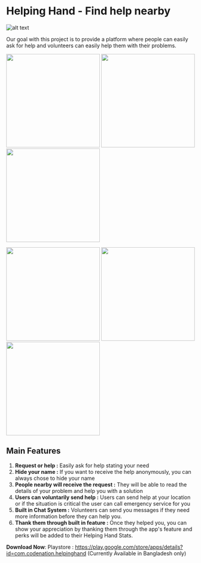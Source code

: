 # Helping Hand - Find help nearby
![alt text](https://lh3.googleusercontent.com/i30gOIULgpfDrAQ___YjqK3lRLnSfjZOnqTJwfapiv_wkgTS_2tBq83KSBhnjQ9uSxo=s180-rw "Helping Hand")

Our goal with this project is to provide a platform where people can easily ask for help and volunteers can easily help them with their problems.

<p float="left">
  <img src="https://lh3.googleusercontent.com/pw/ACtC-3exY7HXGMkP73d3BdRFaf7YqGDtTh_qTiCePbMbk2WBdftfcCeHfHuo2g73MeQpvddBGtYV9vJTXRACCTsjQMEKudGjplD-JG3Jge7kASirMz65Fu_7uD1n7GgyxAl0GY4HpH8KdfoyDrByazX2xQSE=w536-h860-no?authuser=0" width="250" />
  <img src="https://lh3.googleusercontent.com/pw/ACtC-3fToP0uN2_UrhvZh21pKBmXTE7T1rQRquxv7OjnOOGyjz51Uw2Dy3A6OsFFVYqiUWG5nXEqXim8yek2OfCGxSNmB6jcVTOUoIeQHWMeEIwJl-xYNqp-ddorqmGPGG2C90kaCPTl12ZgHioth7-ERt-I=w574-h859-no?authuser=0" width="250" /> 
  <img src="https://lh3.googleusercontent.com/pw/ACtC-3c-ywujnUBTgecO8dgJX3br2MFeu0OvRzaieQO8xWcdMflG0N7UvU1SZkFpavBMdQQqk6AAH0k2rRssG4mv97xmSF5ZulsCzaulZY39LuFQDm9hZQPjJkMySKzMYJTOZFLL4h1seiI470SUW41SykNX=w595-h844-no?authuser=0" width="250" />
</p>

<p float="left">
  <img src="https://lh3.googleusercontent.com/pw/ACtC-3cIKIM7Pe_dXDttmIbQYBYTAld27b0AQ9IF7h-uR05cTDIPe602Y11Cf4PoJQQlYlteF8hVKHa1GLSo7KEnYgcPxfruuVwkHWA1ykXlAEdnPAnz6X4sOgZAhGlG6bMt5t0jSrAu_o6mxFC8lxs_ZCbx=w556-h845-no?authuser=0" width="250" />
  <img src="https://lh3.googleusercontent.com/pw/ACtC-3dEIdtw9HAamlq2u0mhhoUlVwsJT_uhPqROz0vleV0kfIwc8M64j6uLvfMSPuWsnRoL3W3ZgXdg3snLSjx5Pc7oFUT5hnI6LAMmFpydIduhapL40voJFzbZCE40iSI-HWKwEURkM8VOLuupjPO97_v2=w565-h848-no?authuser=0" width="250" /> 
  <img src="https://lh3.googleusercontent.com/pw/ACtC-3dnIBUFUgWPOlhusdvs1S3IJV_IbJmQ_EsJXYzShBSa0D4zwV5zwNXCLXiG3UypNV599ypArRXKrl26jP-aQHEO0Z1Tv8w0CdzW7ZvjBcEaI2y7vygjc8ujfRgDplGx3_er5guIDGJ2vbWyOp28yUXs=w577-h863-no?authuser=0" width="250" />
</p>

## Main Features

1. **Request or help :** Easily ask for help stating your need
2. **Hide your name :** If you want to receive the help anonymously, you can always chose to hide your name
3. **People nearby will receive the request :** They will be able to read the details of your problem and help you with a solution
4. **Users can voluntarily send help :** Users can send help at your location or if the situation is critical the user can call emergency service for you
5. **Built in Chat System :** Volunteers can send you messages if they need more information before they can help you.
6. **Thank them through built in feature :** Once they helped you, you can show your appreciation by thanking them through the app's feature and perks will be added to their Helping Hand Stats.


**Download Now**: Playstore : https://play.google.com/store/apps/details?id=com.codenation.helpinghand (Currently Available in Bangladesh only)

